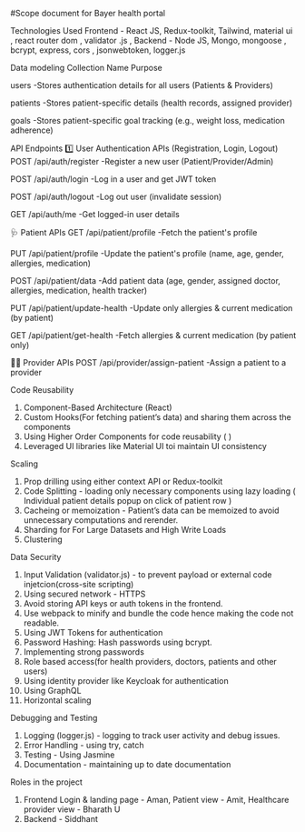 #Scope document for Bayer health portal

Technologies Used
Frontend - React JS, Redux-toolkit, Tailwind, material ui , react router dom , validator .js , 
Backend - Node JS, Mongo, mongoose , bcrypt, express, cors , jsonwebtoken, logger.js

Data modeling
Collection Name
Purpose

users
-Stores authentication details for all users (Patients & Providers)


patients
-Stores patient-specific details (health records, assigned provider)

 
goals
-Stores patient-specific goal tracking (e.g., weight loss, medication adherence)







API Endpoints
 1️⃣ User Authentication APIs (Registration, Login, Logout)
POST
/api/auth/register
-Register a new user (Patient/Provider/Admin)

POST
/api/auth/login
-Log in a user and get JWT token

POST
/api/auth/logout
-Log out user (invalidate session)

GET
/api/auth/me
-Get logged-in user details


🩺 Patient APIs
GET
/api/patient/profile
-Fetch the patient's profile

PUT
/api/patient/profile
-Update the patient's profile (name, age, gender, allergies, medication)

POST
/api/patient/data
-Add patient data (age, gender, assigned doctor, allergies, medication, health tracker)

PUT
/api/patient/update-health
-Update only allergies & current medication (by patient)

GET
/api/patient/get-health
-Fetch allergies & current medication (by patient only)

👨‍⚕️ Provider APIs
POST
/api/provider/assign-patient
-Assign a patient to a provider




Code Reusability
1. Component-Based Architecture (React)
2. Custom Hooks(For fetching patient’s data) and sharing them across the components
3. Using Higher Order Components for code reusability (  )
4. Leveraged UI libraries like Material UI toi maintain UI consistency



Scaling
1. Prop drilling using either context API or Redux-toolkit
2. Code Splitting - loading only necessary components using lazy loading ( Individual patient details popup on click of patient row )
3. Cacheing or memoization - Patient’s data can be memoized to avoid unnecessary computations and rerender.
4. Sharding for For Large Datasets and High Write Loads
5. Clustering



Data Security
1. Input Validation (validator.js) - to prevent payload or external code injetcion(cross-site scripting)
2. Using secured network - HTTPS
3. Avoid storing API keys or auth tokens in the frontend.
4. Use webpack to minify and bundle the code hence making the code not readable.
5. Using JWT Tokens for authentication
6. Password Hashing: Hash passwords using bcrypt.
7. Implementing strong passwords
8. Role based access(for health providers, doctors, patients and other users)
9. Using identity provider like Keycloak for authentication
10. Using GraphQL
11. Horizontal scaling



Debugging and Testing
1. Logging (logger.js) - logging to track user activity and debug issues.
2. Error Handling - using try, catch
3. Testing - Using Jasmine
4. Documentation - maintaining up to date documentation



Roles in the project
1. Frontend
   Login & landing page - Aman,
   Patient view - Amit,
   Healthcare provider view - Bharath U
2. Backend - Siddhant

 













